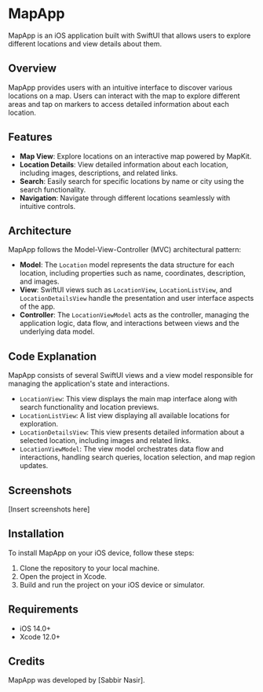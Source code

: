 # MapApp

MapApp is an iOS application built with SwiftUI that allows users to explore different locations and view details about them.

## Overview

MapApp provides users with an intuitive interface to discover various locations on a map. Users can interact with the map to explore different areas and tap on markers to access detailed information about each location.

## Features

- **Map View**: Explore locations on an interactive map powered by MapKit.
- **Location Details**: View detailed information about each location, including images, descriptions, and related links.
- **Search**: Easily search for specific locations by name or city using the search functionality.
- **Navigation**: Navigate through different locations seamlessly with intuitive controls.

## Architecture

MapApp follows the Model-View-Controller (MVC) architectural pattern:

- **Model**: The `Location` model represents the data structure for each location, including properties such as name, coordinates, description, and images.
- **View**: SwiftUI views such as `LocationView`, `LocationListView`, and `LocationDetailsView` handle the presentation and user interface aspects of the app.
- **Controller**: The `LocationViewModel` acts as the controller, managing the application logic, data flow, and interactions between views and the underlying data model.

## Code Explanation

MapApp consists of several SwiftUI views and a view model responsible for managing the application's state and interactions.

- `LocationView`: This view displays the main map interface along with search functionality and location previews.
- `LocationListView`: A list view displaying all available locations for exploration.
- `LocationDetailsView`: This view presents detailed information about a selected location, including images and related links.
- `LocationViewModel`: The view model orchestrates data flow and interactions, handling search queries, location selection, and map region updates.

## Screenshots

[Insert screenshots here]

## Installation

To install MapApp on your iOS device, follow these steps:

1. Clone the repository to your local machine.
2. Open the project in Xcode.
3. Build and run the project on your iOS device or simulator.

## Requirements

- iOS 14.0+
- Xcode 12.0+

## Credits

MapApp was developed by [Sabbir Nasir].

